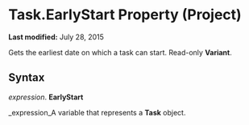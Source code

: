 
# Task.EarlyStart Property (Project)

 **Last modified:** July 28, 2015

Gets the earliest date on which a task can start. Read-only  **Variant**.

## Syntax

 _expression_. **EarlyStart**

 _expression_A variable that represents a  **Task** object.

